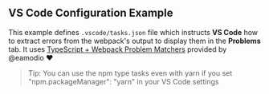 ## VS Code Configuration Example

This example defines `.vscode/tasks.json` file which instructs **VS Code** how to extract errors from the webpack's output
to display them in the **Problems** tab. It uses [TypeScript + Webpack Problem Matchers](https://marketplace.visualstudio.com/items?itemName=eamodio.tsl-problem-matcher) 
provided by @eamodio :heart:

> Tip: You can use the npm type tasks even with yarn if you set "npm.packageManager": "yarn" in your VS Code settings
